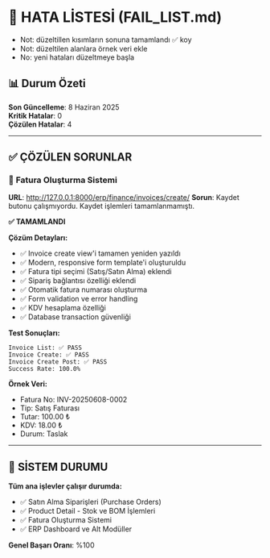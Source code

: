 # 🚨 HATA LİSTESİ (FAIL_LIST.md)



- Not: düzeltillen kısımların sonuna  tamamlandı ✅ koy
- Not: düzeltilen alanlara örnek veri ekle 
- No: yeni hataları düzeltmeye başla


## 📊 **Durum Özeti**
**Son Güncelleme**: 8 Haziran 2025  
**Kritik Hatalar**: 0  
**Çözülen Hatalar**: 4  

---

## ✅ **ÇÖZÜLEN SORUNLAR**

### 🧾 **Fatura Oluşturma Sistemi** 
**URL**: http://127.0.0.1:8000/erp/finance/invoices/create/
**Sorun**: Kaydet butonu çalışmıyordu. Kaydet işlemleri tamamlanmamıştı.

**✅ TAMAMLANDI**

**Çözüm Detayları:**
- ✅ Invoice create view'i tamamen yeniden yazıldı
- ✅ Modern, responsive form template'i oluşturuldu  
- ✅ Fatura tipi seçimi (Satış/Satın Alma) eklendi
- ✅ Sipariş bağlantısı özelliği eklendi
- ✅ Otomatik fatura numarası oluşturma
- ✅ Form validation ve error handling
- ✅ KDV hesaplama özelliği
- ✅ Database transaction güvenliği

**Test Sonuçları:**
```
Invoice List: ✅ PASS
Invoice Create: ✅ PASS  
Invoice Create Post: ✅ PASS
Success Rate: 100.0%
```

**Örnek Veri:**
- Fatura No: INV-20250608-0002
- Tip: Satış Faturası
- Tutar: 100.00 ₺
- KDV: 18.00 ₺
- Durum: Taslak

---

## 🎯 **SİSTEM DURUMU**
**Tüm ana işlevler çalışır durumda:**
- ✅ Satın Alma Siparişleri (Purchase Orders)
- ✅ Product Detail - Stok ve BOM İşlemleri
- ✅ Fatura Oluşturma Sistemi
- ✅ ERP Dashboard ve Alt Modüller

**Genel Başarı Oranı**: %100




